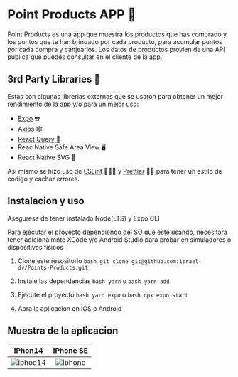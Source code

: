 # Point Products APP 📱

Point Products es una app que muestra los productos que has comprado y los puntos que te han brindado por cada producto, para acumular puntos por cada compra y canjearlos. Los datos de productos provien de una API publica que puedes consultar en el cliente de la app.

## 3rd Party Libraries 🥳

Estas son algunas librerias externas que se usaron para obtener un mejor rendimiento de la app y/o para un mejor uso:

- [Expo](https://expo.dev/) ☎️
- [Axios 🕸️](https://axios-http.com/docs/api_intro)
- [React Query 🔋](https://tanstack.com/query/latest)
- Reac Native Safe Area View 🖥️
- React Native SVG 🎇

Asi mismo se hizo uso de [ESLint](https://eslint.org/) 👨🏻‍🔧 y [Prettier](https://prettier.io/) 💅🏽 para tener un estilo de codigo y cachar errores.

## Instalacion y uso

Asegurese de tener instalado Node(LTS) y Expo CLI

Para ejecutar el proyecto dependiendo del SO que este usando, necesitara tener adicionalmnte XCode y/o Android Studio para probar en simuladores o dispositivos fisicos

1. Clone este resositorio
   `bash git clone git@github.com:israel-dv/Points-Products.git`

2. Instale las dependencias
   `bash yarn` o `bash yarn add`

3. Ejecute el proyecto
   `bash yarn expo` o
   `bash npx expo start`

4. Abra la aplicacion en iOS o Android

## Muestra de la aplicacion
iPhon14          |  iPhone SE
:-------------------------:|:-------------------------:
![iphoe14](https://user-images.githubusercontent.com/18078522/212743492-292f6c16-b9f4-44cf-b815-a4de0059d7de.gif) | ![iphone](https://user-images.githubusercontent.com/18078522/212744375-96066251-8597-4c19-a747-e806fc599fc3.gif)


